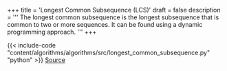 +++
title = 'Longest Common Subsequence (LCS)'
draft = false
description =  '''
The longest common subsequence is the longest subsequence that is common to two
or more sequences. It can be found using a dynamic programming approach.
'''
+++

{{< include-code "content/algorithms/algorithms/src/longest_common_subsequence.py" "python" >}}
[Source](https://github.com/grind-rip/algorithms/blob/master/src/longest_common_subsequence.py)
